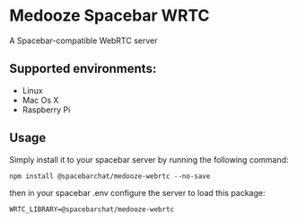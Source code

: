 # Medooze Spacebar WRTC

A Spacebar-compatible WebRTC server

## Supported environments:

-   Linux
-   Mac Os X
-   Raspberry Pi

## Usage

Simply install it to your spacebar server by running the following command:

```
npm install @spacebarchat/medooze-webrtc --no-save
```

then in your spacebar .env configure the server to load this package:

```
WRTC_LIBRARY=@spacebarchat/medooze-webrtc
```
